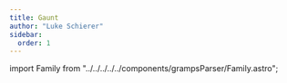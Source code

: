 ```yaml
---
title: Gaunt
author: "Luke Schierer"
sidebar:
  order: 1
---
```


import Family from "../../../../../components/grampsParser/Family.astro";

<Family surn={frontmatter.surn} />

